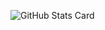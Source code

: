 ![GitHub Stats Card](https://github-readme-stats.vercel.app/api?username=shashimal&show_icons=true&count_private=true&theme=dark)
<!--![Top Languages Card](https://github-readme-stats.vercel.app/api/top-langs/?username=shashimal&layout=compact&theme=dark)-->
